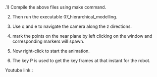 .1) Compile the above files using make command.

2) Then run the executable 07_hierarchical_modelling. 

3) Use q and e to navigate the camera along the z directions.

4) mark the points on the near plane by left clicking on the window and corresponding markers will spawn.

5) Now right-click to start the animation.

6) The key P is used to get the key frames at that instant for the robot.

Youtube link :
